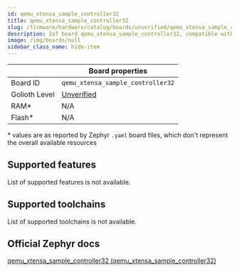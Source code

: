 ```yaml
---
id: qemu_xtensa_sample_controller32
title: qemu_xtensa_sample_controller32
slug: /firmware/hardware/catalog/boards/unverified/qemu_xtensa_sample_controller32
description: IoT board qemu_xtensa_sample_controller32, compatible with Golioth at unverified level.
image: /img/boards/null
sidebar_class_name: hide-item
---
```


[//]: # (This is an auto-generated file, do not edit! Changes to it will be lost upon re-generation)



|                | Board properties     |
| -------------  | -------------------- |
| Board ID       | `qemu_xtensa_sample_controller32` |
| Golioth Level  | [Unverified](/firmware/hardware#unverified-boards) |
| RAM*           | N/A |
| Flash*         | N/A |

\* values are as reported by Zephyr `.yaml` board files, which don't represent the overall available resources



## Supported features

List of supported features is not available.

## Supported toolchains

List of supported toolchains is not available.

## Official Zephyr docs

[qemu_xtensa_sample_controller32 (qemu_xtensa_sample_controller32)](https://docs.zephyrproject.org/latest/boards/qemu/xtensa/doc/index.html)
